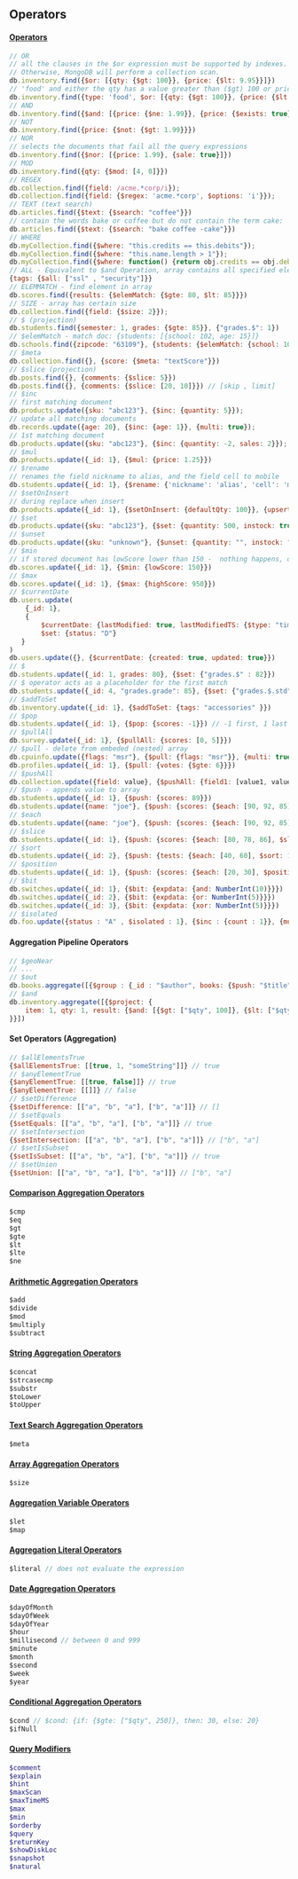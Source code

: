 Operators
-

#### [Operators](http://docs.mongodb.org/manual/reference/operator/query/)

````js
// OR
// all the clauses in the $or expression must be supported by indexes.
// Otherwise, MongoDB will perform a collection scan.
db.inventory.find({$or: [{qty: {$gt: 100}}, {price: {$lt: 9.95}}]})
// 'food' and either the qty has a value greater than ($gt) 100 or price is less than ($lt) 9.95
db.inventory.find({type: 'food', $or: [{qty: {$gt: 100}}, {price: {$lt: 9.95}}]})
// AND
db.inventory.find({$and: [{price: {$ne: 1.99}}, {price: {$exists: true}}]})
// NOT
db.inventory.find({price: {$not: {$gt: 1.99}}})
// NOR
// selects the documents that fail all the query expressions
db.inventory.find({$nor: [{price: 1.99}, {sale: true}]})
// MOD
db.inventory.find({qty: {$mod: [4, 0]}})
// REGEX
db.collection.find({field: /acme.*corp/i});
db.collection.find({field: {$regex: 'acme.*corp', $options: 'i'}});
// TEXT (text search)
db.articles.find({$text: {$search: "coffee"}})
// contain the words bake or coffee but do not contain the term cake:
db.articles.find({$text: {$search: "bake coffee -cake"}})
// WHERE
db.myCollection.find({$where: "this.credits == this.debits"});
db.myCollection.find({$where: "this.name.length > 1"});
db.myCollection.find({$where: function() {return obj.credits == obj.debits;}});
// ALL - Equivalent to $and Operation, array contains all specified elements.
{tags: {$all: ["ssl" , "security"]}}
// ELEMMATCH - find element in array
db.scores.find({results: {$elemMatch: {$gte: 80, $lt: 85}}})
// SIZE - array has certain size
db.collection.find({field: {$size: 2}});
// $ (projection)
db.students.find({semester: 1, grades: {$gte: 85}}, {"grades.$": 1})
// $elemMatch - match doc: {students: [{school: 102, age: 15}]}
db.schools.find({zipcode: "63109"}, {students: {$elemMatch: {school: 102, age: {$gt: 10}}}})
// $meta
db.collection.find({}, {score: {$meta: "textScore"}})
// $slice (projection)
db.posts.find({}, {comments: {$slice: 5}})
db.posts.find({}, {comments: {$slice: [20, 10]}}) // [skip , limit]
// $inc
// first matching document
db.products.update({sku: "abc123"}, {$inc: {quantity: 5}});
// update all matching documents
db.records.update({age: 20}, {$inc: {age: 1}}, {multi: true});
// 1st matching document
db.products.update({sku: "abc123"}, {$inc: {quantity: -2, sales: 2}});
// $mul
db.products.update({_id: 1}, {$mul: {price: 1.25}})
// $rename
// renames the field nickname to alias, and the field cell to mobile
db.students.update({_id: 1}, {$rename: {'nickname': 'alias', 'cell': 'mobile'}})
// $setOnInsert
// during replace when insert
db.products.update({_id: 1}, {$setOnInsert: {defaultQty: 100}}, {upsert: true})
// $set
db.products.update({sku: "abc123"}, {$set: {quantity: 500, instock: true, "details.make": "ZYX"}})
// $unset
db.products.update({sku: "unknown"}, {$unset: {quantity: "", instock: ""}})
// $min
// if stored document has lowScore lower than 150 -  nothing happens, otherwise lowScore will set to 150
db.scores.update({_id: 1}, {$min: {lowScore: 150}})
// $max
db.scores.update({_id: 1}, {$max: {highScore: 950}})
// $currentDate
db.users.update(
    {_id: 1},
    {
        $currentDate: {lastModified: true, lastModifiedTS: {$type: "timestamp"}},
        $set: {status: "D"}
   }
)
db.users.update({}, {$currentDate: {created: true, updated: true}})
// $
db.students.update({_id: 1, grades: 80}, {$set: {"grades.$" : 82}})
// $ operator acts as a placeholder for the first match
db.students.update({_id: 4, "grades.grade": 85}, {$set: {"grades.$.std" : 6}})
// $addToSet
db.inventory.update({_id: 1}, {$addToSet: {tags: "accessories" }})
// $pop
db.students.update({_id: 1}, {$pop: {scores: -1}}) // -1 first, 1 last
// $pullAll
db.survey.update({_id: 1}, {$pullAll: {scores: [0, 5]}})
// $pull - delete from embeded (nested) array
db.cpuinfo.update({flags: "msr"}, {$pull: {flags: "msr"}}, {multi: true})
db.profiles.update({_id: 1}, {$pull: {votes: {$gte: 6}}})
// $pushAll
db.collection.update({field: value}, {$pushAll: {field1: [value1, value2, value3]}});
// $push - appends value to array
db.students.update({_id: 1}, {$push: {scores: 89}})
db.students.update({name: "joe"}, {$push: {scores: {$each: [90, 92, 85]}}})
// $each
db.students.update({name: "joe"}, {$push: {scores: {$each: [90, 92, 85]}}})
// $slice
db.students.update({_id: 1}, {$push: {scores: {$each: [80, 78, 86], $slice: -5}}})
// $sort
db.students.update({_id: 2}, {$push: {tests: {$each: [40, 60], $sort: 1}}})
// $position
db.students.update({_id: 1}, {$push: {scores: {$each: [20, 30], $position: 2}}})
// $bit
db.switches.update({_id: 1}, {$bit: {expdata: {and: NumberInt(10)}}})
db.switches.update({_id: 2}, {$bit: {expdata: {or: NumberInt(5)}}})
db.switches.update({_id: 3}, {$bit: {expdata: {xor: NumberInt(5)}}})
// $isolated
db.foo.update({status : "A" , $isolated : 1}, {$inc : {count : 1}}, {multi: true})
````

#### Aggregation Pipeline Operators

````js
// $geoNear
// ...
// $out
db.books.aggregate([{$group : {_id : "$author", books: {$push: "$title"}}}, {$out : "authors"}])
// $and
db.inventory.aggregate([{$project: {
    item: 1, qty: 1, result: {$and: [{$gt: ["$qty", 100]}, {$lt: ["$qty", 250]}]}
}}])
````

#### Set Operators (Aggregation)

````js
// $allElementsTrue
{$allElementsTrue: [[true, 1, "someString"]]} // true
// $anyElementTrue
{$anyElementTrue: [[true, false]]} // true
{$anyElementTrue: [[]]} // false
// $setDifference
{$setDifference: [["a", "b", "a"], ["b", "a"]]} // []
// $setEquals
{$setEquals: [["a", "b", "a"], ["b", "a"]]} // true
// $setIntersection
{$setIntersection: [["a", "b", "a"], ["b", "a"]]} // ["b", "a"]
// $setIsSubset
{$setIsSubset: [["a", "b", "a"], ["b", "a"]]} // true
// $setUnion
{$setUnion: [["a", "b", "a"], ["b", "a"]]} // ["b", "a"]
````

#### [Comparison Aggregation Operators](http://docs.mongodb.org/manual/reference/operator/aggregation-comparison/)

````js
$cmp
$eq
$gt
$gte
$lt
$lte
$ne
````

#### [Arithmetic Aggregation Operators](http://docs.mongodb.org/manual/reference/operator/aggregation-arithmetic/)

````js
$add
$divide
$mod
$multiply
$subtract
````

#### [String Aggregation Operators](http://docs.mongodb.org/manual/reference/operator/aggregation-string/)

````js
$concat
$strcasecmp
$substr
$toLower
$toUpper
````

#### [Text Search Aggregation Operators](http://docs.mongodb.org/manual/reference/operator/aggregation-text-search/)

````js
$meta
````

#### [Array Aggregation Operators](http://docs.mongodb.org/manual/reference/operator/aggregation-array/)

````js
$size
````

#### [Aggregation Variable Operators](http://docs.mongodb.org/manual/reference/operator/aggregation-projection/)

````js
$let
$map
````

#### [Aggregation Literal Operators](http://docs.mongodb.org/manual/reference/operator/aggregation-literal/)

````js
$literal // does not evaluate the expression
````

#### [Date Aggregation Operators](http://docs.mongodb.org/manual/reference/operator/aggregation-date/)

````js
$dayOfMonth
$dayOfWeek
$dayOfYear
$hour
$millisecond // between 0 and 999
$minute
$month
$second
$week
$year
````

#### [Conditional Aggregation Operators](http://docs.mongodb.org/manual/reference/operator/aggregation-conditional/)

````js
$cond // $cond: {if: {$gte: ["$qty", 250]}, then: 30, else: 20}
$ifNull
````

#### [Query Modifiers](http://docs.mongodb.org/manual/reference/operator/query-modifier/)

````sh
$comment
$explain
$hint
$maxScan
$maxTimeMS
$max
$min
$orderby
$query
$returnKey
$showDiskLoc
$snapshot
$natural
````
